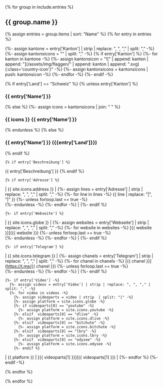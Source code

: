 {% for group in include.entries %}

## {{ group.name }}

  {% assign entries = group.items | sort: "Name" %}
  {% for entry in entries %}

  {%- assign kantone = entry['Kanton'] | strip | replace: ", ", "," | split: "," -%}
  {%- assign kantonsicons = "" | split: "," -%}
  {% if entry['Kanton'] %}
    {%- for kanton in kantone -%}
      {%- assign kantonsicon = "![" | append: kanton | append: "](/assets/img/flaggen/" | append: kanton | append: ".svg){:class='country-icon'}" -%}
      {%- assign kantonsicons = kantonsicons | push: kantonsicon -%}
    {%- endfor -%}
  {%- endif -%}

{% if entry['Land'] == "Schweiz" %}
  {% unless entry['Kanton'] %}
### {{ entry['Name'] }}
  {% else %}
    {%- assign icons = kantonsicons | join: " " %} 
### {{ icons }} {{ entry['Name'] }}
  {% endunless %}
{% else %}
### {{ entry['Name'] }} ({{entry['Land']}})
{% endif %}

    {% if entry['Beschreibung'] %}
{{ entry['Beschreibung'] }}
    {% endif %}

    {% if entry['Adresse'] %}
| {{ site.icons.address }}    |
    {%- assign lines = entry['Adresse'] | strip | replace: ", ", "," | split: "," -%}
    {%- for line in lines -%}
    {{ line | replace: "|", "\|" }}
    {%- unless forloop.last == true -%}
    <br/>
    {%- endunless -%}
    {%- endfor -%}
|
    {%- endif %}

    {%- if entry['Webseite'] %}
| {{ site.icons.globe }} |
    {%- assign websites = entry['Webseite'] | strip | replace: ", ", "," | split: "," -%}
    {%- for website in websites -%}
    [{{ website }}]({{ website }})
    {%- unless forloop.last == true -%}
    <br/>
    {%- endunless -%}
    {%- endfor -%}
|
    {%- endif %}

    {%- if entry['Telegram'] %}
| {{ site.icons.telegram }} |
    {%- assign chanels = entry['Telegram'] | strip | replace: ", ", "," | split: "," -%}
    {%- for chanel in chanels -%}
    [{{ chanel }}](https://t.me/{{ chanel }})
    {%- unless forloop.last == true -%}
    <br/>
    {%- endunless -%}
    {%- endfor -%}
|
    {%- endif %}

    {%- if entry['Video'] -%}
      {%- assign videos = entry['Video'] | strip | replace: ", ", "," | split: "," -%}
      {%- for video in videos -%}
        {%- assign videoparts = video | strip  | split: "|" -%}
        {%- assign platform = site.icons.globe -%}
        {%- if videoparts[0] == "youtube" -%}
          {%- assign platform = site.icons.youtube -%}
        {%- elsif  videoparts[0] == "dlive" -%}
          {%- assign platform = site.icons.dlive -%}
        {%- elsif  videoparts[0] == "bitchute" -%}
          {%- assign platform = site.icons.bitchute -%}
        {%- elsif  videoparts[0] == "lbry" -%}
          {%- assign platform = site.icons.lbry -%}
        {%- elsif  videoparts[0] == "odysee" -%}
          {%- assign platform = site.icons.odysee -%}
        {%- endif %}
| {{ platform }} | [{{ videoparts[1] }}]({{ videoparts[1] }}) |
      {%- endfor %}
    {%- endif -%}

  {% endfor %}

{% endfor %}
